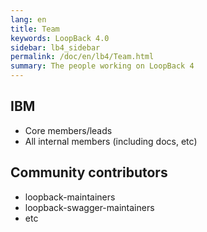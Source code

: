 ```yaml
---
lang: en
title: Team
keywords: LoopBack 4.0
sidebar: lb4_sidebar
permalink: /doc/en/lb4/Team.html
summary: The people working on LoopBack 4
---
```


## IBM

- Core members/leads
- All internal members (including docs, etc)

## Community contributors

- loopback-maintainers
- loopback-swagger-maintainers
- etc
